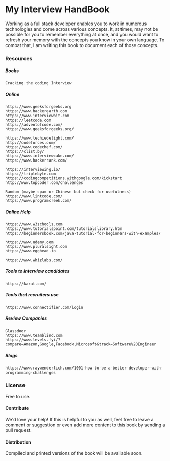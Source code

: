 # My Interview HandBook

Working as a full stack developer enables you to work in numerous technologies and come across various concepts. It, at times, may not be possible for you to remember everything at once, and you would want to refresh your memory with the concepts you know in your own language. To combat that, I am writing this book to document each of those concepts.

### Resources

##### Books

```
Cracking the coding Interview
```

##### Online

```
https://www.geeksforgeeks.org
https://www.hackerearth.com
https://www.interviewbit.com
https://leetcode.com
https://adventofcode.com/
https://www.geeksforgeeks.org/

https://www.techiedelight.com/
http://codeforces.com/
https://www.codechef.com/
https://clist.by/
https://www.interviewcake.com/
https://www.hackerrank.com/

https://interviewing.io/
https://triplebyte.com
https://codingcompetitions.withgoogle.com/kickstart
http://www.topcoder.com/challenges

Random (maybe spam or Chinese but check for usefulness)
https://www.lintcode.com/
https://www.programcreek.com/
```

##### Online Help

```
https://www.w3schools.com
https://www.tutorialspoint.com/tutorialslibrary.htm
https://beginnersbook.com/java-tutorial-for-beginners-with-examples/

https://www.udemy.com
https://www.pluralsight.com
https://www.egghead.io

https://www.whizlabs.com/
```

##### Tools to interview candidates

```
https://karat.com/
```

##### Tools that recruiters use

```
https://www.connectifier.com/login
```

##### Review Companies

```
Glassdoor
https://www.teamblind.com
https://www.levels.fyi/?compare=Amazon,Google,Facebook,Microsoft&track=Software%20Engineer
```

##### Blogs

```
https://www.raywenderlich.com/1001-how-to-be-a-better-developer-with-programming-challenges
```

### License

Free to use.

#### Contribute

We'd love your help! If this is helpful to you as well, feel free to leave a comment or suggestion or even add more content to this book by sending a pull request.

#### Distribution

Compiled and printed versions of the book will be available soon.

